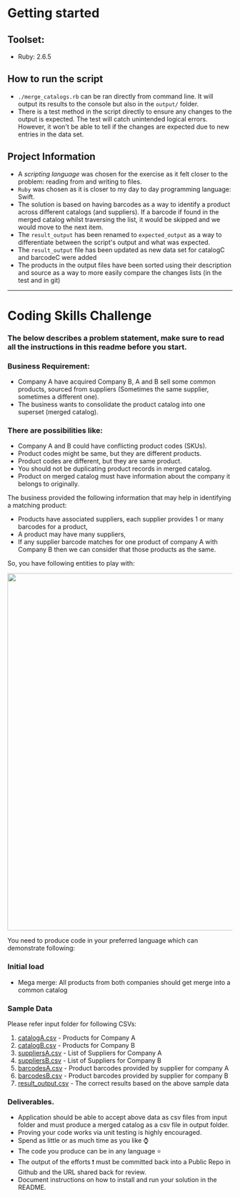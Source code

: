 # Getting started

## Toolset:

- Ruby: 2.6.5

## How to run the script

- `./merge_catalogs.rb` can be ran directly from command line. It will output its results to the console but also in the `output/` folder.
- There is a test method in the script directly to ensure any changes to the output is expected. The test will catch unintended logical errors.
However, it won't be able to tell if the changes are expected due to new entries in the data set.

## Project Information

- A *scripting language* was chosen for the exercise as it felt closer to the problem: reading from and writing to files.
- `Ruby` was chosen as it is closer to my day to day programming language: Swift.
- The solution is based on having barcodes as a way to identify a product across different catalogs (and suppliers). If a barcode if found in the merged catalog whilst traversing the list, it would be skipped and we would move to the next item.
- The `result_output` has been renamed to `expected_output` as a way to differentiate between the script's output and what was expected.
- The `result_output` file has been updated as new data set for catalogC and barcodeC were added
- The products in the output files have been sorted using their description and source as a way to more easily compare the changes lists (in the test and in git)

---

# Coding Skills Challenge

### The below describes a problem statement, make sure to read all the instructions in this readme before you start.

### Business Requirement:

- Company A have acquired Company B, A and B sell some common products, sourced from suppliers (Sometimes the same supplier, sometimes a different one).
- The business wants to consolidate the product catalog into one superset (merged catalog).

### There are possibilities like:

- Company A and B could have conflicting product codes (SKUs).
- Product codes might be same, but they are different products.
- Product codes are different, but they are same product.
- You should not be duplicating product records in merged catalog.
- Product on merged catalog must have information about the company it belongs to originally.  

The business provided the following information that may help in identifying a matching product:
- Products have associated suppliers, each supplier provides 1 or many barcodes for a product,
- A product may have many suppliers,
- If any supplier barcode matches for one product of company A with Company B then we can consider that those products as the same.


So, you have following entities to play with:

<img src="./entity_diagram.png" width="800px" height="auto">



You need to produce code in your preferred language which can demonstrate following:

### Initial load
- Mega merge: All products from both companies should get merge into a common catalog


### Sample Data
Please refer input folder for following CSVs:
1. [catalogA.csv](input/catalogA.csv) - Products for Company A
1. [catalogB.csv](input/catalogB.csv) - Products for Company B
1. [suppliersA.csv](input/suppliersA.csv) - List of Suppliers for Company A
1. [suppliersB.csv](input/suppliersB.csv) - List of Suppliers for Company B
1. [barcodesA.csv](input/barcodesA.csv) - Product barcodes provided by supplier for company A
1. [barcodesB.csv](input/barcodesB.csv) - Product barcodes provided by supplier for company B
1. [result_output.csv](output/result_output.csv) - The correct results based on the above sample data


### Deliverables.
- Application should be able to accept above data as csv files from input folder and must produce a merged catalog as a csv file in output folder.
- Proving your code works via unit testing is highly encouraged.
- Spend as little or as much time as you like ⌚
- The code you produce can be in any language ⭐
- The output of the efforts ❗ must be committed back into a Public Repo in Github and the URL shared back for review.
- Document instructions on how to install and run your solution in the README.
